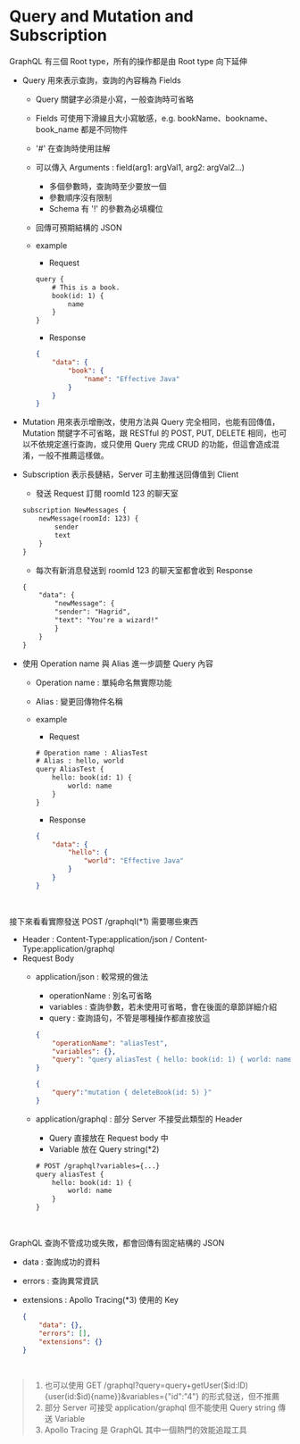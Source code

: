 # Query and Mutation and Subscription

GraphQL 有三個 Root type，所有的操作都是由 Root type 向下延伸

- Query 用來表示查詢，查詢的內容稱為 Fields
    - Query 關鍵字必須是小寫，一般查詢時可省略
    - Fields 可使用下滑線且大小寫敏感，e.g. bookName、bookname、book_name 都是不同物件
    - '#' 在查詢時使用註解
    - 可以傳入 Arguments : field(arg1: argVal1, arg2: argVal2...)
        - 多個參數時，查詢時至少要放一個
        - 參數順序沒有限制
        - Schema 有 '!' 的參數為必填欄位

    - 回傳可預期結構的 JSON
    - example
        - Request

        ```txt
        query {
            # This is a book.
            book(id: 1) {
                name
            }
        }
        ```
        
        - Response

        ```json
        {
            "data": {
                "book": {
                    "name": "Effective Java"
                }
            }
        }
        ```

- Mutation 用來表示增刪改，使用方法與 Query 完全相同，也能有回傳值，Mutation 關鍵字不可省略，跟 RESTful 的 POST, PUT, DELETE 相同，也可以不依規定進行查詢，或只使用 Query 完成 CRUD 的功能，但這會造成混淆，一般不推薦這樣做。

- Subscription 表示長鏈結，Server 可主動推送回傳值到 Client
    - 發送 Request 訂閱 roomId 123 的聊天室

    ```txt
    subscription NewMessages {
        newMessage(roomId: 123) {
            sender
            text
        }
    }
    ```

    - 每次有新消息發送到 roomId 123 的聊天室都會收到 Response

    ```txt
    {
        "data": {
            "newMessage": {
            "sender": "Hagrid",
            "text": "You're a wizard!"
            }
        }
    }
    ```

- 使用 Operation name 與 Alias 進一步調整 Query 內容
    - Operation name : 單純命名無實際功能
    - Alias : 變更回傳物件名稱
    - example
        - Request

        ```txt
        # Operation name : AliasTest
        # Alias : hello, world
        query AliasTest {
            hello: book(id: 1) {
                world: name
            }
        }
        ```

        - Response

        ```json
        {
            "data": {
                "hello": {
                    "world": "Effective Java"
                }
            }
        }
        ```

<br> 

接下來看看實際發送 POST /graphql(*1) 需要哪些東西

- Header : Content-Type:application/json / Content-Type:application/graphql
- Request Body
    - application/json : 較常規的做法
        - operationName : 別名可省略
        - variables : 查詢參數，若未使用可省略，會在後面的章節詳細介紹
        - query : 查詢語句，不管是哪種操作都直接放這

        ```json
        {
            "operationName": "aliasTest",
            "variables": {},
            "query": "query aliasTest { hello: book(id: 1) { world: name } }"
        }
        ```

        ```json
        {
            "query":"mutation { deleteBook(id: 5) }"
        }
        ```
        
    - application/graphql : 部分 Server 不接受此類型的 Header
        - Query 直接放在 Request body 中
        - Variable 放在 Query string(*2)

        ```txt
        # POST /graphql?variables={...}
        query aliasTest {
            hello: book(id: 1) {
                world: name
            }
        }
        ```

<br> 

GraphQL 查詢不管成功或失敗，都會回傳有固定結構的 JSON

- data : 查詢成功的資料
- errors : 查詢異常資訊
- extensions : Apollo Tracing(*3) 使用的 Key

    ```json
    {
        "data": {},
        "errors": [],
        "extensions": {}
    }
    ```

<br> 

> 1. 也可以使用 GET /graphql?query=query+getUser($id:ID){user(id:$id){name}}&variables={"id":"4"} 的形式發送，但不推薦  
> 2. 部分 Server 可接受 application/graphql 但不能使用 Query string 傳送 Variable  
> 3. Apollo Tracing 是 GraphQL 其中一個熱門的效能追蹤工具